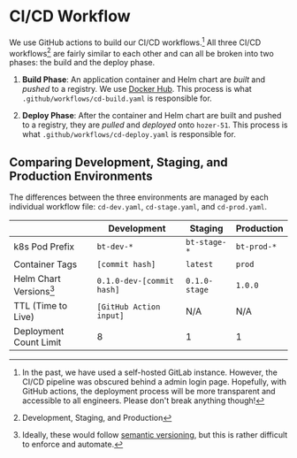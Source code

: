 # CI/CD Workflow

We use GitHub actions to build our CI/CD workflows.[^1] All three CI/CD workflows[^2] are fairly similar to each other and can all be broken into two phases: the build and the deploy phase.

1. **Build Phase**: An application container and Helm chart are *built* and *pushed* to a registry. We use [Docker Hub](https://hub.docker.com/). This process is what `.github/workflows/cd-build.yaml` is responsible for.

2. **Deploy Phase**: After the container and Helm chart are built and pushed to a registry, they are *pulled* and *deployed* onto `hozer-51`. This process is what `.github/workflows/cd-deploy.yaml` is responsible for.

## Comparing Development, Staging, and Production Environments

The differences between the three environments are managed by each individual workflow file: `cd-dev.yaml`, `cd-stage.yaml`, and `cd-prod.yaml`.

| | Development | Staging | Production |
| --- | --- | --- | --- |
| k8s Pod Prefix | `bt-dev-*` | `bt-stage-*` | `bt-prod-*` |
| Container Tags | `[commit hash]` | `latest` | `prod` |
| Helm Chart Versions[^3] | `0.1.0-dev-[commit hash]` | `0.1.0-stage` | `1.0.0` |
| TTL (Time to Live) | `[GitHub Action input]` | N/A | N/A |
| Deployment Count Limit | 8 | 1 | 1 |

[^1]: In the past, we have used a self-hosted GitLab instance. However, the CI/CD pipeline was obscured behind a admin login page. Hopefully, with GitHub actions, the deployment process will be more transparent and accessible to all engineers. Please don't break anything though!

[^2]: Development, Staging, and Production

[^3]: Ideally, these would follow [semantic versioning](https://semver.org/), but this is rather difficult to enforce and automate.
